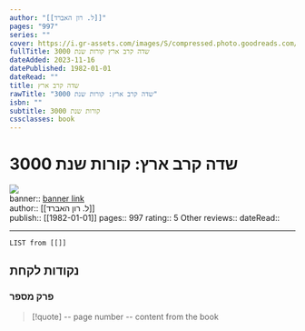 ```yaml
---
author: "[[ל. רון האברד]]"
pages: "997"
series: ""
cover: https://i.gr-assets.com/images/S/compressed.photo.goodreads.com/books/1621267267l/58078376._SY475_.jpg
fullTitle: שדה קרב ארץ קורות שנת 3000
dateAdded: 2023-11-16
datePublished: 1982-01-01
dateRead: ""
title: שדה קרב ארץ
rawTitle: "שדה קרב ארץ: קורות שנת 3000"
isbn: ""
subtitle: קורות שנת 3000
cssclasses: book
---
```

# שדה קרב ארץ: קורות שנת 3000

![](https:&#x2F;&#x2F;i.gr-assets.com&#x2F;images&#x2F;S&#x2F;compressed.photo.goodreads.com&#x2F;books&#x2F;1621267267l&#x2F;58078376._SY475_.jpg)  
banner:: [banner link](https:&#x2F;&#x2F;i.gr-assets.com&#x2F;images&#x2F;S&#x2F;compressed.photo.goodreads.com&#x2F;books&#x2F;1621267267l&#x2F;58078376._SY475_.jpg)  
author:: [[ל. רון האברד]]  
publish:: [[1982-01-01]]
pages:: 997
rating:: 5 
Other reviews:: 
dateRead:: 

<hr  style="clear:both"/>



```dataview
LIST from [[]]
```

## נקודות לקחת 

### פרק מספר
> [!quote] -- page number -- 
>  content from the book




```